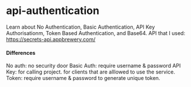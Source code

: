 # api-authentication
Learn about No Authentication, Basic Authentication, API Key Authorisationm, Token Based Authentication, and Base64.
API that I used: https://secrets-api.appbrewery.com/
<h4>Differences</h4>
No auth: no security door
Basic Auth: require username & password
API Key: for calling project. for clients that are alllowed to use the service.
Token: require username & password to generate unique token.
